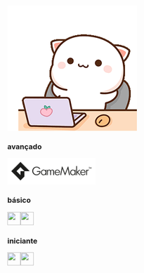 <!-- gatinho --> 
<img src="/gif1.gif">
<!-- linguagens -->
<h3>avançado</h3>
  <img src="/GameMaker_Logo_BlackTransparent.png" height="60">
<h3>básico</h3>
  <!-- java --> 
  <img align="left" src="https://cdn.jsdelivr.net/gh/devicons/devicon/icons/java/java-plain.svg" width="30" height="30" />
  <!-- php --> 
  <img src="https://cdn.jsdelivr.net/gh/devicons/devicon/icons/php/php-plain.svg" width="30" height="30" />
<h3>iniciante</h3>
  <!-- javascript --> 
  <img align="left" src="https://cdn.jsdelivr.net/gh/devicons/devicon/icons/javascript/javascript-plain.svg" width="30" height="30" />
  <!-- dart --> 
  <img src="https://cdn.jsdelivr.net/gh/devicons/devicon/icons/dart/dart-plain.svg" width="30" height="30" />
<!--
<img src="https://cdn.jsdelivr.net/gh/devicons/devicon/icons/canva/canva-original.svg" width="30" height="30" />
<img align="left" src="https://cdn.jsdelivr.net/gh/devicons/devicon/icons/vscode/vscode-plain.svg" width="30" height="30" /> 
<img align="left" src="https://cdn.jsdelivr.net/gh/devicons/devicon/icons/html5/html5-plain.svg" width="30" height="30" />
<img align="left" src="https://cdn.jsdelivr.net/gh/devicons/devicon/icons/css3/css3-plain.svg" width="30" height="30" />
<img align="left" src="https://cdn.jsdelivr.net/gh/devicons/devicon/icons/mysql/mysql-plain.svg" width="30" height="30" />
<img align="left" src="https://cdn.jsdelivr.net/gh/devicons/devicon/icons/ubuntu/ubuntu-plain.svg" width="30" height="30" />
<img align="left" src="https://cdn.jsdelivr.net/gh/devicons/devicon/icons/nodejs/nodejs-plain.svg" width="30" height="30" />
<img align="left" src="https://cdn.jsdelivr.net/gh/devicons/devicon/icons/laravel/laravel-plain.svg" width="30" height="30" />
<img align="left" src="https://cdn.jsdelivr.net/gh/devicons/devicon/icons/postgresql/postgresql-plain.svg" width="30" height="30" />
<img align="left" src="https://cdn.jsdelivr.net/gh/devicons/devicon/icons/flutter/flutter-plain.svg" width="30" height="30" />
<img align="left" src="https://cdn.jsdelivr.net/gh/devicons/devicon/icons/docker/docker-plain.svg" width="30" height="30" />
<img align="left" src="https://cdn.jsdelivr.net/gh/devicons/devicon/icons/github/github-original.svg" width="30" height="30" />
<img align="left" src="https://cdn.jsdelivr.net/gh/devicons/devicon/icons/git/git-plain.svg" width="30" height="30" />
-->

